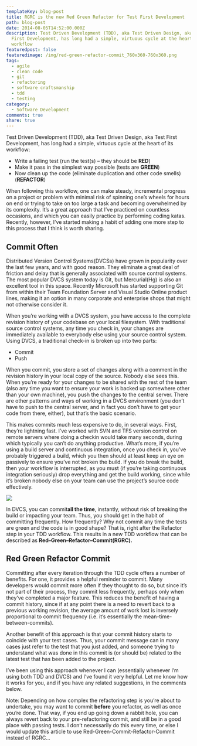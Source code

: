```yaml
---
templateKey: blog-post
title: RGRC is the new Red Green Refactor for Test First Development
path: blog-post
date: 2014-08-05T14:52:00.000Z
description: Test Driven Development (TDD), aka Test Driven Design, aka Test
  First Development, has long had a simple, virtuous cycle at the heart of its
  workflow
featuredpost: false
featuredimage: /img/red-green-refactor-commit_760x360-760x360.png
tags:
  - agile
  - clean code
  - git
  - refactoring
  - software craftsmanship
  - tdd
  - testing
category:
  - Software Development
comments: true
share: true
---
```

Test Driven Development (TDD), aka Test Driven Design, aka Test First Development, has long had a simple, virtuous cycle at the heart of its workflow:

* Write a failing test (run the test(s) – they should be **RED**)
* Make it pass in the simplest way possible (tests are **GREEN**)
* Now clean up the code (eliminate duplication and other code smells) (**REFACTOR**)

When following this workflow, one can make steady, incremental progress on a project or problem with minimal risk of spinning one’s wheels for hours on end or trying to take on too large a task and becoming overwhelmed by its complexity. It’s a great approach that I’ve practiced on countless occasions, and which you can easily practice by performing coding katas. Recently, however, I’ve started making a habit of adding one more step to this process that I think is worth sharing.

## Commit Often

Distributed Version Control Systems(DVCSs) have grown in popularity over the last few years, and with good reason. They eliminate a great deal of friction and delay that is generally associated with source control systems. The most popular DVCS system today is Git, but Mercurial(Hg) is also an excellent tool in this space. Recently Microsoft has started supporting Git from within their Team Foundation Server and Visual Studio Online product lines, making it an option in many corporate and enterprise shops that might not otherwise consider it.

When you’re working with a DVCS system, you have access to the complete revision history of your codebase on your local filesystem. With traditional source control systems, any time you check in, your changes are immediately available to everybody else using your source control system. Using DVCS, a traditional check-in is broken up into two parts:

* Commit
* Push

When you commit, you store a set of changes along with a comment in the revision history in your local copy of the source. Nobody else sees this. When you’re ready for your changes to be shared with the rest of the team (also any time you want to ensure your work is backed up somewhere other than your own machine), you push the changes to the central server. There are other patterns and ways of working in a DVCS environment (you don’t have to push to the central server, and in fact you don’t have to get your code from there, either), but that’s the basic scenario.

This makes commits much less expensive to do, in several ways. First, they’re lightning fast. I’ve worked with SVN and TFS version control on remote servers where doing a checkin would take many seconds, during which typically you can’t do anything productive. What’s more, if you’re using a build server and continuous integration, once you check in, you’ve probably triggered a build, which you then should at least keep an eye on passively to ensure you’ve not broken the build. If you do break the build, then your workflow is interrupted, as you must (if you’re taking continuous integration seriously) drop everything and get the build working, since while it’s broken nobody else on your team can use the project’s source code effectively.

![](/img/red-green-refactor-commit_760x360-760x360.png)

In DVCS, you can commit**all the time**, instantly, without risk of breaking the build or impacting your team. Thus, you should get in the habit of committing frequently. How frequently? Why not commit any time the tests are green and the code is in good shape? That is, right after the Refactor step in your TDD workflow. This results in a new TDD workflow that can be described as **Red–Green–Refactor–Commit(RGRC).**

## Red Green Refactor Commit

Committing after every iteration through the TDD cycle offers a number of benefits. For one, it provides a helpful reminder to commit. Many developers would commit more often if they thought to do so, but since it’s not part of their process, they commit less frequently, perhaps only when they’ve completed a major feature. This reduces the benefit of having a commit history, since if at any point there is a need to revert back to a previous working revision, the average amount of work lost is inversely proportional to commit frequency (i.e. it’s essentially the mean-time-between-commits).

Another benefit of this approach is that your commit history starts to coincide with your test cases. Thus, your commit message can in many cases just refer to the test that you just added, and someone trying to understand what was done in this commit is (or should be) related to the latest test that has been added to the project.



I’ve been using this approach whenever I can (essentially whenever I’m using both TDD and DVCS) and I’ve found it very helpful. Let me know how it works for you, and if you have any related suggestions, in the comments below.

Note: Depending on how complex the refactoring step is you’re about to undertake, you may want to commit **before** you refactor, as well as once you’re done. That way, if you end up going down a rabbit hole, you can always revert back to your pre-refactoring commit, and still be in a good place with passing tests. I don’t necessarily do this every time, or else I would update this article to use Red-Green-Commit-Refactor-Commit instead of RGRC…